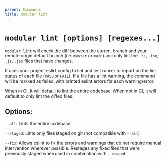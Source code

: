 ```yaml
---
parent: Commands
title: modular lint
---
```


# `modular lint [options] [regexes...]`

`modular lint` will check the diff between the current branch and your remote
origin default branch (i.e. `master` or `main`) and only lint the `.ts`, `.tsx`,
`.js`, `.jsx` files that have changes.

It uses your project eslint config to lint and jest runner to report on the lint
status of each file (`PASS` or `FAIL`). If a file has a lint warning, the
command will be marked as failed, with printed eslint errors for each
warning/error.

When in CI, it will default to lint the entire codebase. When not in CI, it will
default to only lint the diffed files.

## Options:

`--all`: Lints the entire codebase

`--staged`: Lints only files staged on git (not compatible with `--all`)

`--fix`: Allows eslint to fix the errors and warnings that do not require manual
intervention wherever possible. Restages any fixed files that were previously
staged when used in combination with `--staged`.
